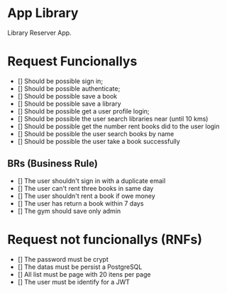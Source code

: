 # App Library

Library Reserver App.

# Request Funcionallys

- [] Should be possible sign in;
- [] Should be possible authenticate;
- [] Should be possible save a book
- [] Should be possible save a library
- [] Should be possible get a user profile login;
- [] Should be possible the user search libraries near (until 10 kms)
- [] Should be possible get the number rent books did to the user login
- [] Should be possible the user search books by name
- [] Should be possible the user take a book successfully


## BRs (Business Rule)

- [] The user shouldn't sign in with a duplicate email
- [] The user can't rent three books in same day
- [] The user shouldn't rent a book if owe money
- [] The user has return a book within 7 days
- [] The gym should save only admin


# Request not funcionallys (RNFs)

- [] The password must be crypt
- [] The datas must be persist a PostgreSQL
- [] All list must be page with 20 itens per page
- [] The user must be identify for a JWT